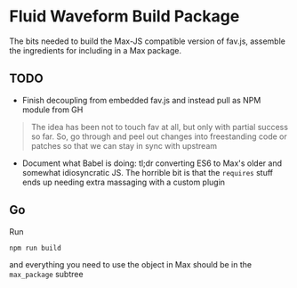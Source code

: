 # Fluid Waveform Build Package 

The bits needed to build the Max-JS compatible version of fav.js, assemble the ingredients for including in a Max package. 

## TODO 

* Finish decoupling from embedded fav.js and instead pull as NPM module from GH

> The idea has been not to touch fav at all, but only with partial success so far. So, go through and peel out changes into freestanding code or patches so that we can stay in sync with upstream

* Document what Babel is doing: tl;dr converting ES6 to Max's older and somewhat idiosyncratic JS. The horrible bit is that the `requires` stuff ends up needing extra massaging with a custom plugin 

## Go 

Run 
```
npm run build 
```
and everything you need to use the object in Max should be in the `max_package` subtree 
